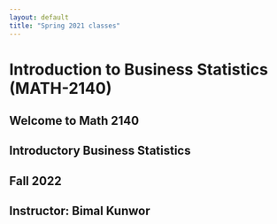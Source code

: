 ```yaml
---
layout: default
title: "Spring 2021 classes"
---
```


# Introduction to Business Statistics (MATH-2140)


## Welcome to Math 2140
## Introductory Business Statistics
## Fall 2022
## Instructor: Bimal Kunwor